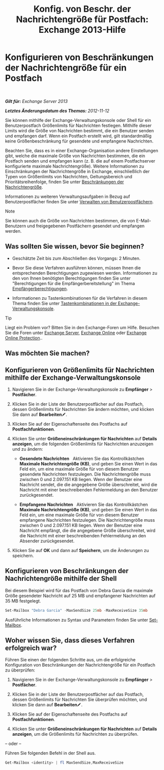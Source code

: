 ﻿---
title: 'Konfig. von Beschr. der Nachrichtengröße für Postfach: Exchange 2013-Hilfe'
TOCTitle: Konfigurieren von Beschränkungen der Nachrichtengröße für ein Postfach
ms:assetid: d1220685-14c0-4c4f-abb2-3920f3046212
ms:mtpsurl: https://technet.microsoft.com/de-de/library/Bb124708(v=EXCHG.150)
ms:contentKeyID: 50554913
ms.date: 04/24/2018
mtps_version: v=EXCHG.150
ms.translationtype: HT
---

# Konfigurieren von Beschränkungen der Nachrichtengröße für ein Postfach

 

_**Gilt für:** Exchange Server 2013_

_**Letztes Änderungsdatum des Themas:** 2012-11-12_

Sie können mithilfe der Exchange-Verwaltungskonsole oder Shell für ein Benutzerpostfach Größenlimits für Nachrichten festlegen. Mithilfe dieser Limits wird die Größe von Nachrichten bestimmt, die ein Benutzer senden und empfangen darf. Wenn ein Postfach erstellt wird, gilt standardmäßig keine Größenbeschränkung für gesendete und empfangene Nachrichten.

Beachten Sie, dass es in einer Exchange-Organisation andere Einstellungen gibt, welche die maximale Größe von Nachrichten bestimmen, die ein Postfach senden und empfangen kann (z. B. die auf einem Postfachserver konfigurierte maximale Nachrichtengröße). Weitere Informationen zu Einschränkungen der Nachrichtengröße in Exchange, einschließlich der Typen von Größenlimits von Nachrichten, Geltungsbereich und Prioritätsreihenfolge, finden Sie unter [Beschränkungen der Nachrichtengröße](message-size-limits-exchange-2013-help.md).

Informationen zu weiteren Verwaltungsaufgaben in Bezug auf Benutzerpostfächer finden Sie unter [Verwalten von Benutzerpostfächern](https://technet.microsoft.com/de-de/library/Bb123809(v=EXCHG.150)).


> [!NOTE]
> Sie können auch die Größe von Nachrichten bestimmen, die von E-Mail-Benutzern und freigegebenen Postfächern gesendet und empfangen werden.



## Was sollten Sie wissen, bevor Sie beginnen?

  - Geschätzte Zeit bis zum Abschließen des Vorgangs: 2 Minuten.

  - Bevor Sie diese Verfahren ausführen können, müssen Ihnen die entsprechenden Berechtigungen zugewiesen werden. Informationen zu den von Ihnen benötigten Berechtigungen finden Sie unter "Berechtigungen für die Empfängerbereitstellung" im Thema [Empfängerberechtigungen](recipients-permissions-exchange-2013-help.md).

  - Informationen zu Tastenkombinationen für die Verfahren in diesem Thema finden Sie unter [Tastenkombinationen in der Exchange-Verwaltungskonsole](keyboard-shortcuts-in-the-exchange-admin-center-exchange-online-protection-help.md).


> [!TIP]
> Liegt ein Problem vor? Bitten Sie in den Exchange-Foren um Hilfe. Besuchen Sie die Foren unter <A href="https://go.microsoft.com/fwlink/p/?linkid=60612">Exchange Server</A>, <A href="https://go.microsoft.com/fwlink/p/?linkid=267542">Exchange Online</A> oder <A href="https://go.microsoft.com/fwlink/p/?linkid=285351">Exchange Online Protection</A>..



## Was möchten Sie machen?

## Konfigurieren von Größenlimits für Nachrichten mithilfe der Exchange-Verwaltungskonsole

1.  Navigieren Sie in der Exchange-Verwaltungskonsole zu **Empfänger** \> **Postfächer**.

2.  Klicken Sie in der Liste der Benutzerpostfächer auf das Postfach, dessen Größenlimits für Nachrichten Sie ändern möchten, und klicken Sie dann auf **Bearbeiten**![Bearbeitungssymbol](images/Bb124582.6f53ccb2-1f13-4c02-bea0-30690e6ea71d(EXCHG.150).gif "Bearbeitungssymbol").

3.  Klicken Sie auf der Eigenschaftenseite des Postfachs auf **Postfachfunktionen**.

4.  Klicken Sie unter **Größeneinschränkungen für Nachrichten** auf **Details anzeigen**, um die folgenden Größenlimits für Nachrichten anzuzeigen und zu ändern:
    
      - **Gesendete Nachrichten**   Aktivieren Sie das Kontrollkästchen **Maximale Nachrichtengröße (KB)**, und geben Sie einen Wert in das Feld ein, um eine maximale Größe für von diesem Benutzer gesendete Nachrichten festzulegen. Die Nachrichtengröße muss zwischen 0 und 2.097.151 KB liegen. Wenn der Benutzer eine Nachricht sendet, die die angegebene Größe überschreitet, wird die Nachricht mit einer beschreibenden Fehlermeldung an den Benutzer zurückgesendet.
    
      - **Empfangene Nachrichten**   Aktivieren Sie das Kontrollkästchen **Maximale Nachrichtengröße (KB)**, und geben Sie einen Wert in das Feld ein, um eine maximale Größe für von diesem Benutzer empfangene Nachrichten festzulegen. Die Nachrichtengröße muss zwischen 0 und 2.097.151 KB liegen. Wenn der Benutzer eine Nachricht empfängt, die die angegebene Größe überschreitet, wird die Nachricht mit einer beschreibenden Fehlermeldung an den Absender zurückgesendet.

5.  Klicken Sie auf **OK** und dann auf **Speichern**, um die Änderungen zu speichern.

## Konfigurieren von Beschränkungen der Nachrichtengröße mithilfe der Shell

Bei diesem Beispiel wird für das Postfach von Debra Garcia die maximale Größe gesendeter Nachricht auf 25 MB und empfangener Nachrichten auf 35 MB festgelegt.

```powershell
Set-Mailbox "Debra Garcia" -MaxSendSize 25mb -MaxReceiveSize 35mb
```

Ausführliche Informationen zu Syntax und Parametern finden Sie unter [Set-Mailbox](https://technet.microsoft.com/de-de/library/bb123981\(v=exchg.150\)).

## Woher wissen Sie, dass dieses Verfahren erfolgreich war?

Führen Sie einen der folgenden Schritte aus, um die erfolgreiche Konfiguration von Beschränkungen der Nachrichtengröße für ein Postfach zu überprüfen:

1.  Navigieren Sie in der Exchange-Verwaltungskonsole zu **Empfänger** \> **Postfächer**.

2.  Klicken Sie in der Liste der Benutzerpostfächer auf das Postfach, dessen Größenlimits für Nachrichten Sie überprüfen möchten, und klicken Sie dann auf **Bearbeiten**![Bearbeitungssymbol](images/Bb124582.6f53ccb2-1f13-4c02-bea0-30690e6ea71d(EXCHG.150).gif "Bearbeitungssymbol").

3.  Klicken Sie auf der Eigenschaftenseite des Postfachs auf **Postfachfunktionen**.

4.  Klicken Sie unter **Größeneinschränkungen für Nachrichten** auf **Details anzeigen**, um die Größenlimits für Nachrichten zu überprüfen.

– oder –

Führen Sie folgenden Befehl in der Shell aus.

```powershell
Get-Mailbox <identity> | fl MaxSendSize,MaxReceiveSize
```

